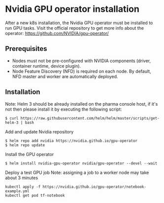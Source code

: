 # Nvidia GPU operator installation

After a new k8s installation, the Nvidia GPU operator must be installed to run GPU tasks.
Visit the official repository to get more info about the operator: https://github.com/NVIDIA/gpu-operator/

## Prerequisites

- Nodes must not be pre-configured with NVIDIA components (driver, container runtime, device plugin).
- Node Feature Discovery (NFD) is required on each node. By default, NFD master and worker are automatically deployed.


## Installation

Note: Helm 3 should be already installed on the pharma console host, if it's not then please install it by executing the following script:
```
$ curl https://raw.githubusercontent.com/helm/helm/master/scripts/get-helm-3 | bash
```
Add and update Nvidia repository
```
$ helm repo add nvidia https://nvidia.github.io/gpu-operator
$ helm repo update
```

Install the GPU operator
```
$ helm install nvidia-gpu-operator nvidia/gpu-operator --devel --wait
```

Deploy a test GPU job
Note: assigning a job to a worker node may take about 3 minutes
```
kubectl apply -f https://nvidia.github.io/gpu-operator/notebook-example.yml
kubectl get pod tf-notebook
```
